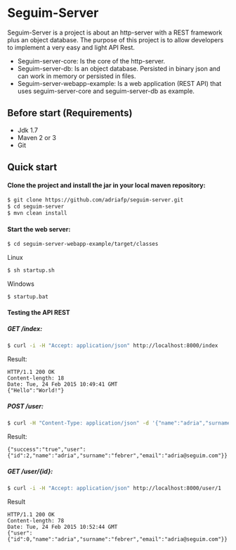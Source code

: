 # Seguim-Server

Seguim-Server is a project is about an http-server with a REST framework plus an object database. The purpose of this project is to allow developers to implement a very easy and light API Rest.

  - Seguim-server-core: Is the core of the http-server.
  - Seguim-server-db: Is an object database. Persisted in binary json and can work in memory or persisted in files.
  - Seguim-server-webapp-example: Is a web application (REST API) that uses seguim-server-core and seguim-server-db as example.

## Before start (Requirements)

* Jdk 1.7
* Maven 2 or 3
* Git

## Quick start

#### Clone the project and install the jar in your local maven repository:

```sh
$ git clone https://github.com/adriafp/seguim-server.git
$ cd seguim-server
$ mvn clean install
```

#### Start the web server:

```sh
$ cd seguim-server-webapp-example/target/classes
```

Linux

```sh
$ sh startup.sh 
```

Windows

```sh
$ startup.bat 
```


#### Testing the API REST
##### GET /index:

```sh
$ curl -i -H "Accept: application/json" http://localhost:8000/index
```

Result:

```
HTTP/1.1 200 OK
Content-length: 18
Date: Tue, 24 Feb 2015 10:49:41 GMT
{"Hello":"World!"}
```

##### POST /user:

```sh
$ curl -H "Content-Type: application/json" -d '{"name":"adria","surname":"febrer","email":"adria@seguim.com"}' http://localhost:8000/user
```

Result:

```
{"success":"true","user":{"id":2,"name":"adria","surname":"febrer","email":"adria@seguim.com"}}
```

##### GET /user/{id}:

```sh
$ curl -i -H "Accept: application/json" http://localhost:8000/user/1
```

Result

```
HTTP/1.1 200 OK
Content-length: 78
Date: Tue, 24 Feb 2015 10:52:44 GMT
{"user":{"id":0,"name":"adria","surname":"febrer","email":"adria@seguim.com"}}
```